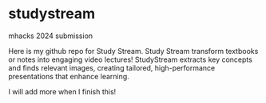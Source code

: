 # studystream
mhacks 2024 submission


Here is my github repo for Study Stream. Study Stream transform textbooks or notes into engaging video lectures! StudyStream extracts key concepts and finds relevant images, creating tailored, high-performance presentations that enhance learning.

I will add more when I finish this!
